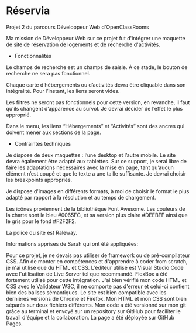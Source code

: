 # Réservia

Projet 2 du parcours Développeur Web d'OpenClassRooms

Ma mission de Développeur Web sur ce projet fut d'intégrer une maquette de site de réservation de logements et de recherche d'activités. 

- Fonctionnalités

Le champs de recherche est un champs de saisie. À ce stade, le bouton de recherche ne sera pas fonctionnel.

Chaque carte d’hébergements ou d’activités devra être cliquable dans son intégralité. Pour l’instant, les liens seront vides.

Les filtres ne seront pas fonctionnels pour cette version, en revanche, il faut qu’ils changent d’apparence au survol. Je devrai décider de l’effet le plus approprié.

Dans le menu, les liens “Hébergements” et “Activités” sont des ancres qui doivent mener aux sections de la page.

- Contraintes techniques

Je dispose de deux maquettes : l’une desktop et l’autre mobile. Le site devra également être adapté aux tablettes. Sur ce support, je serai libre de faire les adaptations nécessaires avec la mise en page, tant qu’aucun élément n’est coupé et que le texte a une taille suffisante. Je devrai choisir les breakpoints appropriés.

Je dispose d'images en différents formats, à moi de choisir le format le plus adapté par rapport à la résolution et au temps de chargement.

Les icônes proviennent de la bibliothèque Font Awesome. Les couleurs de la charte sont le bleu #0065FC, et sa version plus claire #DEEBFF ainsi que le gris pour le fond #F2F2F2.

La police du site est Raleway.

Informations apprises de Sarah qui ont été appliquées:

Pour ce projet, je ne devais pas utiliser de framework ou de pré-compilateur CSS.
Afin de monter en compétences et d'apprendre à coder from scratch, je n'ai utilisé que du HTML et CSS.
L'éditeur utilisé est Visual Studio Code avec l'utilisation de Live Server tel que recommandé.
FlexBox a été fortement utilisé pour cette intégration.
J'ai bien vérifié mon code HTML et CSS avec le Validateur W3C, il ne comporte pas d'erreur et celui-ci contient bien des balises sémantiques.
Le site est bien compatible avec les dernières versions de Chrome et Firefox.
Mon HTML et mon CSS sont bien séparés sur deux fichiers différents.
Mon code a été versionné sur mon git grâce au terminal et envoyé sur un repository sur GitHub pour faciliter le travail d'équipe et la collaboration.
La page a été déployée sur GitHub Pages.

